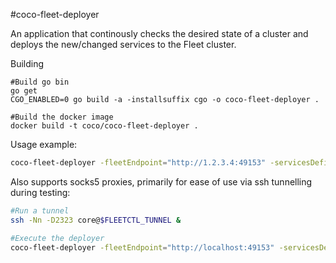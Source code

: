#coco-fleet-deployer

An application that continously checks the desired state of a cluster and deploys the new/changed services to the Fleet cluster.

Building
```
#Build go bin
go get
CGO_ENABLED=0 go build -a -installsuffix cgo -o coco-fleet-deployer .

#Build the docker image
docker build -t coco/coco-fleet-deployer .
```

Usage example:

```bash
coco-fleet-deployer -fleetEndpoint="http://1.2.3.4:49153" -servicesDefinitionFileUri="https://raw.githubusercontent.com/Financial-Times/fleet/master/services.yaml -destroy=true"
```

Also supports socks5 proxies, primarily for ease of use via ssh tunnelling during testing:

```bash
#Run a tunnel
ssh -Nn -D2323 core@$FLEETCTL_TUNNEL &

#Execute the deployer
coco-fleet-deployer -fleetEndpoint="http://localhost:49153" -servicesDefinitionFileUri="https://raw.githubusercontent.com/Financial-Times/fleet/master/services.yaml" -destroy=true -socksProxy="127.0.0.1:2323"
```
